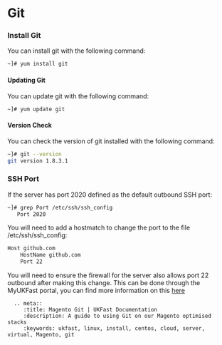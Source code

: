 # Git

### Install Git
You can install git with the following command:

```bash
~]# yum install git
```

#### Updating Git
You can update git with the following command:

```bash
~]# yum update git
```

#### Version Check
You can check the version of git installed with the following command:

```bash
~]# git --version
git version 1.8.3.1
```
### SSH Port
If the server has port 2020 defined as the default outbound SSH port:

```bash
~]# grep Port /etc/ssh/ssh_config
   Port 2020
```

You will need to add a hostmatch to change the port to the file /etc/ssh/ssh_config:

```bash
Host github.com
    HostName github.com
    Port 22
```

You will need to ensure the firewall for the server also allows port 22 outbound after making this change. This can be done through the MyUKFast portal, you can find more information on this [here](https://docs.ukfast.co.uk/network/firewalls/)

```eval_rst
  .. meta::
     :title: Magento Git | UKFast Documentation
     :description: A guide to using Git on our Magento optimised stacks
     :keywords: ukfast, linux, install, centos, cloud, server, virtual, Magento, git

